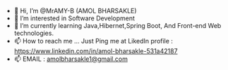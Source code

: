 - 👋 Hi, I’m @MrAMY-B (AMOL BHARSAKLE)
- 👀 I’m interested in Software Development
- 🌱 I’m currently learning Java,Hibernet,Spring Boot, And Front-end Web technologies.
- 📫 How to reach me ... Just Ping me at LikedIn profile : https://www.linkedin.com/in/amol-bharsakle-531a42187
- 📫 EMAIL : amolbharsakle1@gmail.com


<!---
MrAMY-B/MrAMY-B is a ✨ special ✨ repository because its `README.md` (this file) appears on your GitHub profile.
You can click the Preview link to take a look at your changes.
--->
